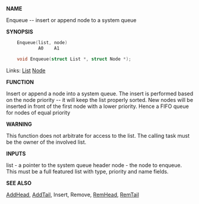 
**NAME**

Enqueue -- insert or append node to a system queue

**SYNOPSIS**

```c
    Enqueue(list, node)
            A0    A1

    void Enqueue(struct List *, struct Node *);

```
Links: [List](_007D.md) [Node](_0091.md) 

**FUNCTION**

Insert or append a node into a system queue.  The insert is
performed based on the node priority -- it will keep the list
properly sorted.  New nodes will be inserted in front of the first
node with a lower priority.   Hence a FIFO queue for nodes of equal
priority

**WARNING**

This function does not arbitrate for access to the list.  The
calling task must be the owner of the involved list.

**INPUTS**

list - a pointer to the system queue header
node - the node to enqueue.  This must be a full featured list
with type, priority and name fields.

**SEE ALSO**

[AddHead](AddHead.md), [AddTail](AddTail.md), Insert, Remove, [RemHead](RemHead.md), [RemTail](RemTail.md)
